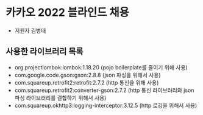 # 카카오 2022 블라인드 채용

- 지원자 김병태

## 사용한 라이브러리 목록

- org.projectlombok:lombok:1.18.20 (pojo boilerplate를 줄이기 위해 사용)
- com.google.code.gson:gson:2.8.8 (json 파싱을 위해서 사용)
- com.squareup.retrofit2:retrofit:2.7.2 (http 통신을 위해 사용)
- com.squareup.retrofit2:converter-gson:2.7.2 (http 통신 라이브러리와 json 파싱 라이브러리를 결합하기 위해서 사용)
- com.squareup.okhttp3:logging-interceptor:3.12.5 (http 로깅을 위해서 사용)